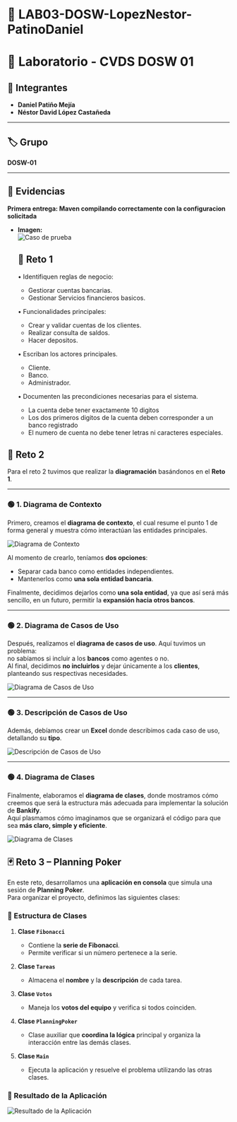 # 🧩 LAB03-DOSW-LopezNestor-PatinoDaniel
# 📘 Laboratorio - CVDS DOSW 01  

## 👥 Integrantes  
- **Daniel Patiño Mejía**  
- **Néstor David López Castañeda**  

---

## 🏷️ Grupo  
**DOSW-01**  

---

## 📂 Evidencias  

**Primera entrega: Maven compilando correctamente con la configuracion solicitada**
- **Imagen:**  
  ![Caso de prueba](docs/images/capturaInicial.png)


  ## 📂 Reto 1

  •	Identifiquen reglas de negocio:

    - Gestiorar cuentas bancarias.
    - Gestionar Servicios financieros basicos.
    

  •	Funcionalidades principales:

    - Crear y validar cuentas de los clientes.
    - Realizar consulta de saldos.
    - Hacer depositos.

  •	Escriban los actores principales.
    - Cliente.
    - Banco.
    - Administrador.

  •	Documenten las precondiciones necesarias para el sistema.
    - La cuenta debe tener exactamente 10 digitos
    - Los dos primeros digitos de la cuenta deben corresponder a un banco registrado
    - El numero de cuenta no debe tener letras ni caracteres especiales.  
 
 ## 📂 Reto 2

Para el reto 2 tuvimos que realizar la **diagramación** basándonos en el **Reto 1**.

---

### 🟢 1. Diagrama de Contexto
Primero, creamos el **diagrama de contexto**, el cual resume el punto 1 de forma general y muestra cómo interactúan las entidades principales.

![Diagrama de Contexto](docs/Uml/Diagramadecontexto.png)

Al momento de crearlo, teníamos **dos opciones**:
- Separar cada banco como entidades independientes.
- Mantenerlos como **una sola entidad bancaria**.

Finalmente, decidimos dejarlos como **una sola entidad**, ya que así será más sencillo, en un futuro, permitir la **expansión hacia otros bancos**.

---

### 🟢 2. Diagrama de Casos de Uso
Después, realizamos el **diagrama de casos de uso**. Aquí tuvimos un problema:  
no sabíamos si incluir a los **bancos** como agentes o no.  
Al final, decidimos **no incluirlos** y dejar únicamente a los **clientes**, planteando sus respectivas necesidades.

![Diagrama de Casos de Uso](docs/Uml/Casos%20de%20uso.png)

---

### 🟢 3. Descripción de Casos de Uso
Además, debíamos crear un **Excel** donde describimos cada caso de uso, detallando su **tipo**.

![Descripción de Casos de Uso](docs/Uml/EXCEL.png)

---

### 🟢 4. Diagrama de Clases
Finalmente, elaboramos el **diagrama de clases**, donde mostramos cómo creemos que será la estructura más adecuada para implementar la solución de **Bankify**.  
Aquí plasmamos cómo imaginamos que se organizará el código para que sea **más claro, simple y eficiente**.

![Diagrama de Clases](docs/Uml/Diagrama%20de%20clases%20(2).png)

## **🃏 Reto 3 – Planning Poker**
En este reto, desarrollamos una **aplicación en consola** que simula una sesión de **Planning Poker**.  
Para organizar el proyecto, definimos las siguientes clases:

### **📌 Estructura de Clases**
1. **Clase `Fibonacci`**  
   - Contiene la **serie de Fibonacci**.  
   - Permite verificar si un número pertenece a la serie.

2. **Clase `Tareas`**  
   - Almacena el **nombre** y la **descripción** de cada tarea.

3. **Clase `Votos`**  
   - Maneja los **votos del equipo** y verifica si todos coinciden.

4. **Clase `PlanningPoker`**  
   - Clase auxiliar que **coordina la lógica** principal y organiza la interacción entre las demás clases.

5. **Clase `Main`**  
   - Ejecuta la aplicación y resuelve el problema utilizando las otras clases.

### **🎯 Resultado de la Aplicación**
![Resultado de la Aplicación](docs/images/Reto3.png)
